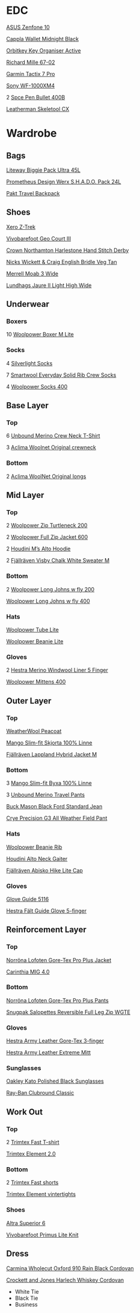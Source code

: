 # EDC

[ASUS Zenfone 10](https://www.asus.com/se/mobile-handhelds/phones/zenfone/zenfone-10/)

[Cappla Wallet Midnight Black](https://cappla.com/collections/wallets/products/midnight-black)

[Orbitkey Key Organiser Active](https://www.orbitkey.com/collections/key-organiser/products/orbitkey-2-0-active?variant=8198980993120)

[Richard Mille 67-02](https://www.richardmille.com/collections/rm-67-02-automatic-extra-flat)

[Garmin Tactix 7 Pro](https://www.garmin.com/sv-SE/p/802703/pn/010-02704-11)

[Sony WF-1000XM4](https://www.sony.se/electronics/truly-wireless/wf-1000xm4)

2 [Spce Pen Bullet 400B](https://www.spacepen.com/400B.aspx)

[Leatherman Skeletool CX](https://www.leatherman.com/skeletool-cx-19.html)

# Wardrobe

## Bags

[Liteway Biggie Pack Ultra 45L](https://liteway.equipment/packs/biggie-pack-ultra-45l)

[Prometheus Design Werx S.H.A.D.O. Pack 24L](https://prometheusdesignwerx.com/collections/backpacks/products/s-h-a-d-o-pack-24l-universal-field-gray-1?variant=39341008158806)

[Pakt Travel Backpack](https://paktbags.com/products/the-pakt-travel-backpack?variant=34631236223138)

## Shoes

[Xero Z-Trek](https://www.xeroshoes.eu/shop/sandals/ztrek-men/)

[Vivobarefoot Geo Court III](https://www.vivobarefoot.com/se/geo-court-iii-mens?colour=Naturell)

[Crown Northamton Harlestone Hand Stitch Derby](https://crownnorthampton.com/collections/luxury-handmade-sneakers/products/harlestone-hand-stitch-derby-horween-black-shell-cordovan?variant=40709040537773)

[Nicks Wickett & Craig English Bridle Veg Tan](https://nicksboots.com/wickett-craig-english-bridle-veg-tan-mto/)

[Merrell Moab 3 Wide](https://www.merrell.com/US/en/moab-3-wide-width/52465M.html?dwvar_52465M_color=J035885W#cgid=moab-3-collection&prefn1=isOnSale&prefv1=false&start=1)

[Lundhags Jaure II Light High Wide](https://www.lundhags.com/se/kangor/herr/vandringskangor/jaure-ii-ms-lt-high-wide/?item=1013790-925)

## Underwear

### Boxers

10 [Woolpower Boxer M Lite](https://woolpower.se/shop/produkt/boxer-ms-lite/)

### Socks

4 [Silverlight Socks](https://silverlight.store/product/silverlight-socks/)

7 [Smartwool Everyday Solid Rib Crew Socks](https://www.smartwool.com/shop/everyday-solid-rib-crew-2-pack-socks-sw001888?variationId=122)

4 [Woolpower Socks 400](https://woolpower.se/shop/produkt/socks-400/)

## Base Layer

### Top

6 [Unbound Merino Crew Neck T-Shirt](https://unboundmerino.com/collections/shirts/products/merino-wool-crew-neck-t-shirt?variant=39673249103966)

3 [Aclima Woolnet Original crewneck](https://www.aclima.se/aclima/103387/woolnet-original-crewneck-m-s-olive-night-m)

### Bottom

2 [Aclima WoolNet Original longs](https://www.aclima.se/aclima/103394/woolnet-original-longs-m-s-olive-night-m)

## Mid Layer

### Top

2 [Woolpower Zip Turtleneck 200](https://woolpower.se/shop/produkt/zip-turtleneck-200/)

2 [Woolpower Full Zip Jacket 600](https://woolpower.se/shop/produkt/full-zip-jacket-600/)

2 [Houdini M’s Alto Hoodie](https://houdinisportswear.com/sv-se/clothing/sweaters-hoodies/mens-alto-houdi-840032?color=840032900)

2 [Fjällräven Visby Chalk White Sweater M](https://www.fjallraven.com/se/sv-se/herr/overdelar/trojor-stickat/visby-sweater-m?_t_q=&_t_hit.id=Luminos_Storefront_Web_Features_Catalog_Product_Domain_CommonProduct/CatalogContent_a0563db5-0a0b-4855-a8f9-f591968180d1_sv-SE&_t_hit.pos=1&_t_tags=andquerymatch%2clanguage%3asv%2csiteid%3a162d49d9-f0ac-4d2d-a110-e8143f6ca828&v=F84151%3a%3a7323450730895)

### Bottom

2 [Woolpower Long Johns w fly 200](https://woolpower.se/shop/produkt/long-johns-w-fly-200/)

[Woolpower Long Johns w fly 400](https://woolpower.se/shop/produkt/long-johns-w-fly-400/)

### Hats

[Woolpower Tube Lite](https://woolpower.se/shop/produkt/tube-lite/)

[Woolpower Beanie Lite](https://woolpower.se/shop/produkt/beanie-lite/)

### Gloves

2 [Hestra Merino Windwool Liner 5 Finger](https://www.hestragloves.se/merino-windwool-liner-5-finger-black)

[Woolpower Mittens 400](https://woolpower.se/shop/produkt/mittens-400/)

## Outer Layer

### Top

[WeatherWool Peacoat](https://weatherwool.com/collections/jackets/products/weatherwool-peacoat?variant=206338097156)

[Mango Slim-fit Skjorta 100% Linne](https://shop.mango.com/se/herr/skjortor-linne/slim-fit-skjorta-100--linne_57080618.html?c=55)

[Fjällräven Lappland Hybrid Jacket M](https://www.fjallraven.com/se/sv-se/herr/jackor/jaktjackor/lappland-hybrid-jacket-m?_t_q=&_t_hit.id=Luminos_Storefront_Web_Features_Catalog_Product_Domain_CommonProduct/CatalogContent_ec522a96-a65e-49d8-a19a-dbccd6b1099c_sv-SE&_t_hit.pos=9&_t_tags=andquerymatch%2clanguage%3asv%2csiteid%3a162d49d9-f0ac-4d2d-a110-e8143f6ca828&v=F90170%3a%3a7323450541378)

### Bottom

3 [Mango Slim-fit Byxa 100% Linne](https://shop.mango.com/se/herr/byxor-linne/slim-fit-byxa-100--linne_57000570.html)

3 [Unbound Merino Travel Pants](https://unboundmerino.com/collections/pants/products/merino-wool-pants?variant=39642264993886)

[Buck Mason Black Ford Standard Jean](https://www.buckmason.com/products/standard-black-jean/)

[Crye Precision G3 All Weather Field Pant](https://www.cryeprecision.com/G3-All-Weather-Field-Pant?quantity=1&color=Ranger%20Green)

### Hats

[Woolpower Beanie Rib](https://woolpower.se/shop/produkt/beanie-rib/)

[Houdini Alto Neck Gaiter](https://houdinisportswear.com/sv-se/clothing/accessories/alto-neck-gaiter-370274?color=370274900)

[Fjällräven Abisko Hike Lite Cap](https://www.fjallraven.com/se/sv-se/dam/accessoarer/kepsar-hattar-mossor/abisko-hike-lite-cap)

### Gloves

[Glove Guide 5116](https://guidegloves.com/se/produkter/mekaniskt-skydd/allround/sydda-handskar/guide-5116)

[Hestra Fält Guide Glove 5-finger](https://www.hestragloves.se/faelt-guide-glove-5-finger-brown-black)

## Reinforcement Layer

### Top

[Norröna Lofoten Gore-Tex Pro Plus Jacket](https://www.norrona.com/sv-SE/produkter/lofoten/lofoten-gore-tex-pro-plus-jacka-herr/?color=3301)

[Carinthia MIG 4.0](https://www.carinthia.eu/en/mig-4-0-jacket-sof-olive-m-p6352/)

### Bottom

[Norröna Lofoten Gore-Tex Pro Plus Pants](https://www.norrona.com/sv-SE/produkter/lofoten/lofoten-gore-tex-pro-plus-byxor-herr/?color=7718)

[Snugpak Salopettes Reversible Full Leg Zip WGTE](https://snugpak.com/collections/clothing-salopettes/products/salopettes-rev-flz-wgte?variant=42604857852076)

### Gloves

[Hestra Army Leather Gore-Tex 3-finger](https://www.hestragloves.se/army-leather-gore-tex-3-finger-black)

[Hestra Army Leather Extreme Mitt](https://www.hestragloves.se/army-leather-extreme-mitt-black-offwhite)

### Sunglasses

[Oakley Kato Polished Black Sunglasses](https://www.oakley.com/en-se/product/W0OO9455?variant=888392491633)

[Ray-Ban Clubround Classic](https://www.ray-ban.com/sweden/sunglasses/RB4246%20UNISEX%20clubround%20classic-svart/8053672559682)

## Work Out

### Top

2 [Trimtex Fast T-shirt](https://trimtex.se/sv/produkter/herr/lopning-och-friidrott/t-shirts-och-toppar/t-shirts/fast-t-shirt-ss-men/VL18-0205-19.html)

[Trimtex Element 2.0](https://trimtex.se/sv/produkter/herr/lopning-och-friidrott/jackor-och-vaestar-1/element-2.0-traeningsjacka-herr/VL22-0086-20.html#start=1)

### Bottom

2 [Trimtex Fast shorts](https://trimtex.se/sv/produkter/herr/lopning-och-friidrott/tights-och-shorts-1/fast-shorts-herr/VL21-0310-22.html#start=1)

[Trimtex Element vintertights](https://trimtex.se/sv/produkter/herr/lopning-och-friidrott/tights-och-shorts-1/element-vintertights-herr/VS21-0007-18.html#start=1)

### Shoes

[Altra Superior 6](https://www.altrarunning.eu/se/superior-6-man-13-7997.html)

[Vivobarefoot Primus Lite Knit](https://www.vivobarefoot.com/se/primus-lite-knit-mens)

## Dress

[Carmina Wholecut Oxford 910 Rain Black Cordovan](https://www.carminashoemaker.com/oxford-cordovan-black-910)

[Crockett and Jones Harlech Whiskey Cordovan](https://eu.crockettandjones.com/collections/shell-cordovan-collection/products/harlech-whisky-cordovan)

- White Tie
- Black Tie
- Business
